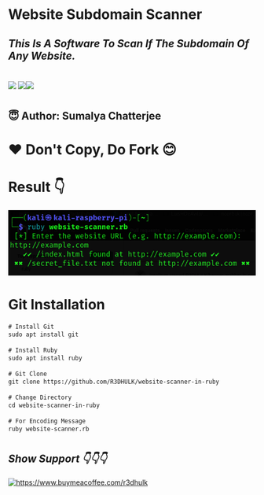 <h1><b>Website Subdomain Scanner</b></h1>
<h2><i>This Is A Software To Scan If The Subdomain Of Any Website.</h1></i>

#
<img src="https://img.shields.io/badge/Ruby-blue"> <img src="https://img.shields.io/badge/Licence-MIT-yellowgreen"><img src="https://img.shields.io/badge/Download-Now-green"></a>

#
<h2><b> 😇 Author: Sumalya Chatterjee </b></h2>

#
<h1><b>❤️ Don't Copy, Do Fork 😊</b></h1>

#

<h1><b>Result 👇</b></h1>

![Alt text](website-scanner-ruby.png)

#

<h1><b>Git Installation </h1></b>

```
# Install Git
sudo apt install git

# Install Ruby
sudo apt install ruby

# Git Clone
git clone https://github.com/R3DHULK/website-scanner-in-ruby

# Change Directory
cd website-scanner-in-ruby

# For Encoding Message
ruby website-scanner.rb

```

#
<h2><b><i> Show Support 👇👇👇</b></i> </h2>
<a href="https://www.buymeacoffee.com/r3dhulk"> <img align="center" src="https://cdn.buymeacoffee.com/buttons/v2/default-yellow.png" height="50" width="210" alt="https://www.buymeacoffee.com/r3dhulk" /></a><br><br>
